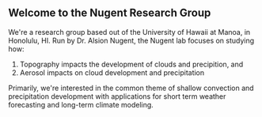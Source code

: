 ## Welcome to the Nugent Research Group

We're a research group based out of the University of Hawaii at Manoa, in Honolulu, HI. Run by Dr. Alsion Nugent, the Nugent lab focuses on studying how: 
1. Topography impacts the development of clouds and precipition, and 
2. Aerosol impacts on cloud development and precipitation

Primarily, we're interested in the common theme of shallow convection and precipitation development with applications for short term weather forecasting and long-term climate modeling. 

